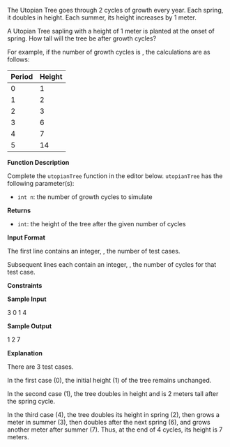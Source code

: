 ﻿The Utopian Tree goes through 2 cycles of growth every year. Each spring, it doubles in height. Each summer, its height increases by 1 meter.

A Utopian Tree sapling with a height of 1 meter is planted at the onset of spring. How tall will the tree be after growth cycles?

For example, if the number of growth cycles is , the calculations are as follows:

| Period | Height |
|--------|--------|
| 0      | 1      |
| 1      | 2      |
| 2      | 3      |
| 3      | 6      |
| 4      | 7      |
| 5      | 14     |

**Function Description**

Complete the `utopianTree` function in the editor below. `utopianTree` has the following parameter(s):

* `int n`: the number of growth cycles to simulate

**Returns**

* `int`: the height of the tree after the given number of cycles

**Input Format**

The first line contains an integer, , the number of test cases.

Subsequent lines each contain an integer, , the number of cycles for that test case.

**Constraints**

**Sample Input**


3
0
1
4

**Sample Output**


1
2
7


**Explanation**

There are 3 test cases.

In the first case (0), the initial height (1) of the tree remains unchanged.

In the second case (1), the tree doubles in height and is 2 meters tall after the spring cycle.

In the third case (4), the tree doubles its height in spring (2), then grows a meter in summer (3), then doubles after the next spring (6), and grows another meter after summer (7). Thus, at the end of 4 cycles, its height is 7 meters. 
